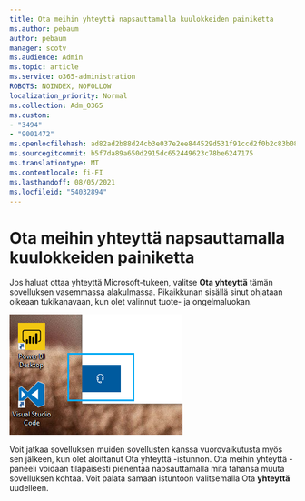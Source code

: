 ```yaml
---
title: Ota meihin yhteyttä napsauttamalla kuulokkeiden painiketta
ms.author: pebaum
author: pebaum
manager: scotv
ms.audience: Admin
ms.topic: article
ms.service: o365-administration
ROBOTS: NOINDEX, NOFOLLOW
localization_priority: Normal
ms.collection: Adm_O365
ms.custom:
- "3494"
- "9001472"
ms.openlocfilehash: ad82ad2b88d24cb3e037e2ee844529d531f91ccd2f0b2c83b08ead9df889cc0f
ms.sourcegitcommit: b5f7da89a650d2915dc652449623c78be6247175
ms.translationtype: MT
ms.contentlocale: fi-FI
ms.lasthandoff: 08/05/2021
ms.locfileid: "54032894"
---
```

# <a name="contact-us-by-clicking-the-headphone-button"></a>Ota meihin yhteyttä napsauttamalla kuulokkeiden painiketta

Jos haluat ottaa yhteyttä Microsoft-tukeen, valitse **Ota yhteyttä** tämän sovelluksen vasemmassa alakulmassa. Pikaikkunan sisällä sinut ohjataan oikeaan tukikanavaan, kun olet valinnut tuote- ja ongelmaluokan.

![Ota meihin yhteyttä napsauttamalla kuulokkeiden kuvaketta.](media/contact-us-headphone-icon.png)

Voit jatkaa sovelluksen muiden sovellusten kanssa vuorovaikutusta myös sen jälkeen, kun olet aloittanut Ota yhteyttä -istunnon. Ota meihin yhteyttä -paneeli voidaan tilapäisesti pienentää napsauttamalla mitä tahansa muuta sovelluksen kohtaa. Voit palata samaan istuntoon valitsemalla Ota **yhteyttä** uudelleen.
